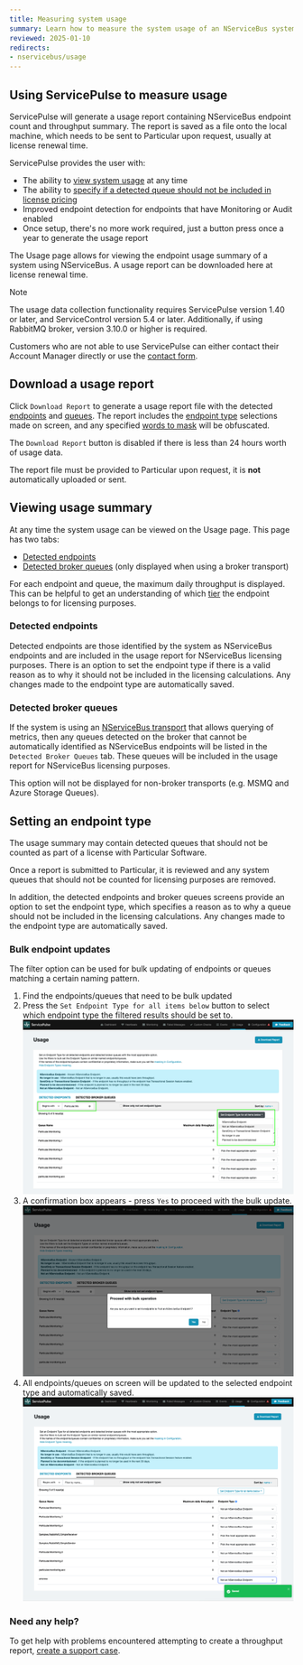 ```yaml
---
title: Measuring system usage
summary: Learn how to measure the system usage of an NServiceBus system using ServicePulse
reviewed: 2025-01-10
redirects:
- nservicebus/usage
---
```


## Using ServicePulse to measure usage

ServicePulse will generate a usage report containing NServiceBus endpoint count and throughput summary. The report is saved as a file onto the local machine, which needs to be sent to Particular upon request, usually at license renewal time.

ServicePulse provides the user with:

- The ability to [view system usage](#viewing-usage-summary) at any time
- The ability to [specify if a detected queue should not be included in license pricing](#setting-an-endpoint-type)
- Improved endpoint detection for endpoints that have Monitoring or Audit enabled
- Once setup, there's no more work required, just a button press once a year to generate the usage report

The Usage page allows for viewing the endpoint usage summary of a system using NServiceBus.
A usage report can be downloaded here at license renewal time.

> [!NOTE]
> The usage data collection functionality requires ServicePulse version 1.40 or later, and ServiceControl version 5.4 or later. Additionally, if using RabbitMQ broker, version 3.10.0 or higher is required.

Customers who are not able to use ServicePulse can either contact their Account Manager directly or use the [contact form](https://particular.net/contact).

## Download a usage report

Click `Download Report` to generate a usage report file with the detected [endpoints](#viewing-usage-summary-detected-endpoints) and [queues](#viewing-usage-summary-detected-broker-queues). The report includes the [endpoint type](#setting-an-endpoint-type) selections made on screen, and any specified [words to mask](usage-config.md#report-masks) will be obfuscated.

The `Download Report` button is disabled if there is less than 24 hours worth of usage data.

The report file must be provided to Particular upon request, it is **not** automatically uploaded or sent.

## Viewing usage summary

At any time the system usage can be viewed on the Usage page.
This page has two tabs:

- [Detected endpoints](#viewing-usage-summary-detected-endpoints)
- [Detected broker queues](#viewing-usage-summary-detected-broker-queues) (only displayed when using a broker transport)

For each endpoint and queue, the maximum daily throughput is displayed. This can be helpful to get an understanding of which [tier](https://particular.net/pricing) the endpoint belongs to for licensing purposes.

### Detected endpoints

Detected endpoints are those identified by the system as NServiceBus endpoints and are included in the usage report for NServiceBus licensing purposes. There is an option to set the endpoint type if there is a valid reason as to why it should not be included in the licensing calculations. Any changes made to the endpoint type are automatically saved.

### Detected broker queues

If the system is using an [NServiceBus transport](./../transports) that allows querying of metrics, then any queues detected on the broker that cannot be automatically identified as NServiceBus endpoints will be listed in the `Detected Broker Queues` tab. These queues will be included in the usage report for NServiceBus licensing purposes.

This option will not be displayed for non-broker transports (e.g. MSMQ and Azure Storage Queues).

## Setting an endpoint type

The usage summary may contain detected queues that should not be counted as part of a license with Particular Software.

Once a report is submitted to Particular, it is reviewed and any system queues that should not be counted for licensing purposes are removed.

In addition, the detected endpoints and broker queues screens provide an option to set the endpoint type, which specifies a reason as to why a queue should not be included in the licensing calculations. Any changes made to the endpoint type are automatically saved.

### Bulk endpoint updates

The filter option can be used for bulk updating of endpoints or queues matching a certain naming pattern.

1. Find the endpoints/queues that need to be bulk updated
2. Press the `Set Endpoint Type for all items below` button to select which endpoint type the filtered results should be set to.
   ![usage-endpoints-filter](images/usage-endpoints-filter.png "width=600")
3. A confirmation box appears - press `Yes` to proceed with the bulk update.
   ![usage-endpoints-bulk-update](images/usage-endpoints-bulk-update.png "width=600")
4. All endpoints/queues on screen will be updated to the selected endpoint type and automatically saved.
   ![usage-endpoints-updated](images/usage-endpoints-updated.png "width=600")

### Need any help?

To get help with problems encountered attempting to create a throughput report, [create a support case](https://customers.particular.net/request-support/licensing).
